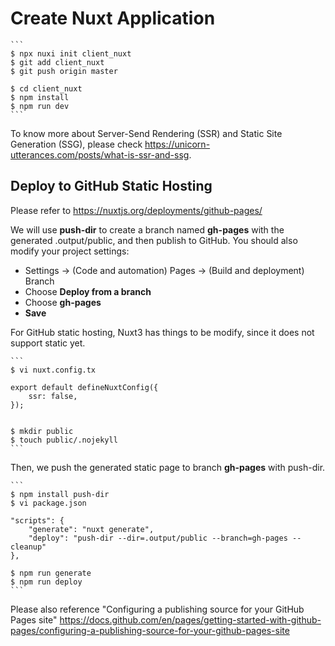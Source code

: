 Create Nuxt Application
=======================

	```
	$ npx nuxi init client_nuxt
	$ git add client_nuxt
	$ git push origin master

	$ cd client_nuxt
	$ npm install
	$ npm run dev
	```

To know more about Server-Send Rendering (SSR) and Static Site Generation (SSG), please check https://unicorn-utterances.com/posts/what-is-ssr-and-ssg.

Deploy to GitHub Static Hosting
-------------------------------

Please refer to https://nuxtjs.org/deployments/github-pages/

We will use **push-dir** to create a branch named **gh-pages** with the generated .output/public, and then publish to GitHub. You should also modify your project settings:

- Settings -> (Code and automation) Pages -> (Build and deployment) Branch
- Choose **Deploy from a branch**
- Choose **gh-pages**
- **Save**

For GitHub static hosting, Nuxt3 has things to be modify, since it does not support static yet.

	```
	$ vi nuxt.config.tx

	export default defineNuxtConfig({
		ssr: false,
	});


	$ mkdir public
	$ touch public/.nojekyll
	```


Then, we push the generated static page to branch **gh-pages** with push-dir.

	```
	$ npm install push-dir
	$ vi package.json

	"scripts": {
		"generate": "nuxt generate",
		"deploy": "push-dir --dir=.output/public --branch=gh-pages --cleanup"
	},

	$ npm run generate
	$ npm run deploy
	```

Please also reference "Configuring a publishing source for your GitHub Pages site" https://docs.github.com/en/pages/getting-started-with-github-pages/configuring-a-publishing-source-for-your-github-pages-site